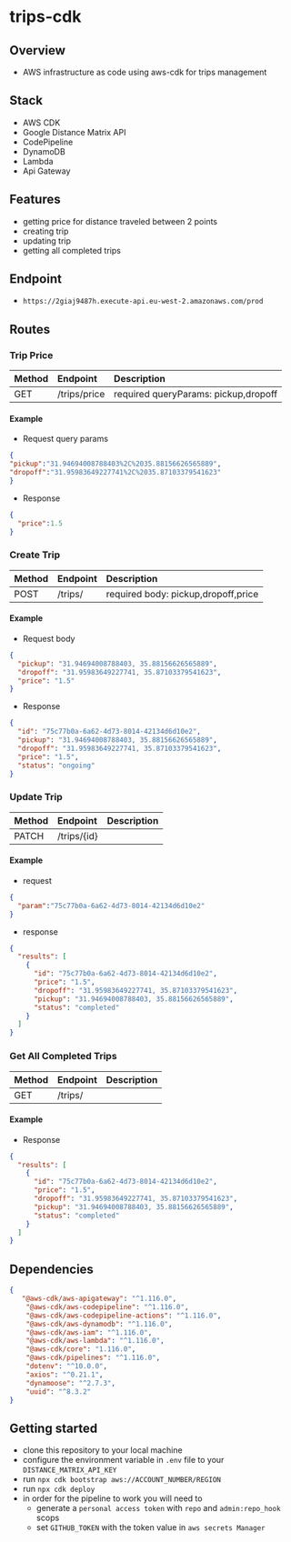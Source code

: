 # trips-cdk

## Overview

- AWS infrastructure as code using aws-cdk for trips management

## Stack

- AWS CDK
- Google Distance Matrix API
- CodePipeline
- DynamoDB
- Lambda
- Api Gateway

## Features

- getting price for distance traveled between 2 points
- creating trip
- updating trip
- getting all completed trips

## Endpoint

- `https://2giaj9487h.execute-api.eu-west-2.amazonaws.com/prod`

## Routes

### Trip Price

| Method | Endpoint     | Description                          |
| :----- | :----------- | :----------------------------------- |
| GET    | /trips/price | required queryParams: pickup,dropoff |

#### Example

- Request query params

```JSON
{
"pickup":"31.94694008788403%2C%2035.88156626565889",
"dropoff":"31.95983649227741%2C%2035.87103379541623"
}
```

- Response

```JSON
{
  "price":1.5
}
```

### Create Trip

| Method | Endpoint | Description                         |
| :----- | :------- | :---------------------------------- |
| POST   | /trips/  | required body: pickup,dropoff,price |

#### Example

- Request body

```JSON
{
  "pickup": "31.94694008788403, 35.88156626565889",
  "dropoff": "31.95983649227741, 35.87103379541623",
  "price": "1.5"
}
```

- Response

```JSON
{
  "id": "75c77b0a-6a62-4d73-8014-42134d6d10e2",
  "pickup": "31.94694008788403, 35.88156626565889",
  "dropoff": "31.95983649227741, 35.87103379541623",
  "price": "1.5",
  "status": "ongoing"
}
```

### Update Trip

| Method | Endpoint    | Description |
| :----- | :---------- | :---------- |
| PATCH  | /trips/{id} |             |

#### Example

- request

```JSON
{
  "param":"75c77b0a-6a62-4d73-8014-42134d6d10e2"
}
```

- response

```JSON
{
  "results": [
    {
      "id": "75c77b0a-6a62-4d73-8014-42134d6d10e2",
      "price": "1.5",
      "dropoff": "31.95983649227741, 35.87103379541623",
      "pickup": "31.94694008788403, 35.88156626565889",
      "status": "completed"
    }
  ]
}
```

### Get All Completed Trips

| Method | Endpoint | Description |
| :----- | :------- | :---------- |
| GET    | /trips/  |             |

#### Example

- Response

```JSON
{
  "results": [
    {
      "id": "75c77b0a-6a62-4d73-8014-42134d6d10e2",
      "price": "1.5",
      "dropoff": "31.95983649227741, 35.87103379541623",
      "pickup": "31.94694008788403, 35.88156626565889",
      "status": "completed"
    }
  ]
}
```

## Dependencies

```JSON
{
   "@aws-cdk/aws-apigateway": "^1.116.0",
    "@aws-cdk/aws-codepipeline": "^1.116.0",
    "@aws-cdk/aws-codepipeline-actions": "^1.116.0",
    "@aws-cdk/aws-dynamodb": "^1.116.0",
    "@aws-cdk/aws-iam": "^1.116.0",
    "@aws-cdk/aws-lambda": "^1.116.0",
    "@aws-cdk/core": "1.116.0",
    "@aws-cdk/pipelines": "^1.116.0",
    "dotenv": "^10.0.0",
    "axios": "^0.21.1",
    "dynamoose": "^2.7.3",
    "uuid": "^8.3.2"
}
```

## Getting started

- clone this repository to your local machine
- configure the environment variable in `.env` file to your `DISTANCE_MATRIX_API_KEY`
- run `npx cdk bootstrap aws://ACCOUNT_NUMBER/REGION`
- run `npx cdk deploy`
- in order for the pipeline to work you will need to
  - generate a `personal access token` with `repo` and `admin:repo_hook` scops
  - set `GITHUB_TOKEN` with the token value in `aws secrets Manager`
